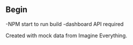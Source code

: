 ## Begin

-NPM start to run build
-dashboard API required

Created with mock data from Imagine Everything.